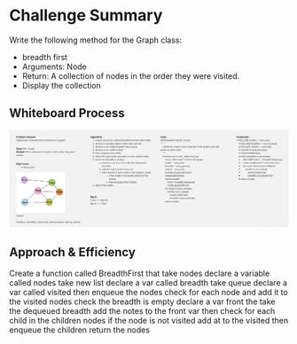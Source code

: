 # Challenge Summary
<!-- Description of the challenge -->
Write the following method for the Graph class:
* breadth first
* Arguments: Node
* Return: A collection of nodes in the order they were visited.
* Display the collection
## Whiteboard Process
<!-- Embedded whiteboard image -->
![](challenge-36.png)
## Approach & Efficiency
<!-- What approach did you take? Why? What is the Big O space/time for this approach? -->
Create a function called BreadthFirst that take nodes
declare a variable called nodes take new list
declare a var called breadth take queue
declare a var called visited
then enqueue the nodes
check for each node and add it to the visited nodes
check the breadth is empty
declare a var front the take the dequeued breadth
add the notes to the front var
then check for each child in the children nodes
if the node is not visited add at to the visited
then enqueue the children
return the nodes

